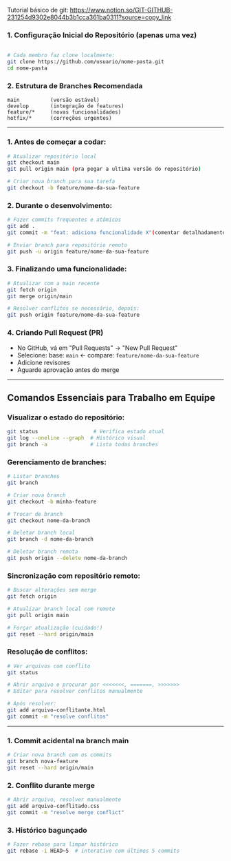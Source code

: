 Tutorial básico de git: https://www.notion.so/GIT-GITHUB-231254d9302e8044b3b1cca361ba0311?source=copy_link


### 1. **Configuração Inicial do Repositório (apenas uma vez)**
```bash

# Cada membro faz clone localmente:
git clone https://github.com/usuario/nome-pasta.git
cd nome-pasta
```

### 2. **Estrutura de Branches Recomendada**
```
main          (versão estável)
develop       (integração de features)
feature/*     (novas funcionalidades)
hotfix/*      (correções urgentes)
```

---

### 1. **Antes de começar a codar:**
```bash
# Atualizar repositório local
git checkout main
git pull origin main (pra pegar a ultima versão do repositório)

# Criar nova branch para sua tarefa
git checkout -b feature/nome-da-sua-feature
```

### 2. **Durante o desenvolvimento:**
```bash
# Fazer commits frequentes e atômicos
git add .
git commit -m "feat: adiciona funcionalidade X"(comentar detalhadamente o que fez)

# Enviar branch para repositório remoto
git push -u origin feature/nome-da-sua-feature
```

### 3. **Finalizando uma funcionalidade:**
```bash
# Atualizar com a main recente
git fetch origin
git merge origin/main

# Resolver conflitos se necessário, depois:
git push origin feature/nome-da-sua-feature
```

### 4. **Criando Pull Request (PR)**
- No GitHub, vá em "Pull Requests" -> "New Pull Request"
- Selecione: base: `main` <- compare: `feature/nome-da-sua-feature`
- Adicione revisores
- Aguarde aprovação antes do merge

---

## **Comandos Essenciais para Trabalho em Equipe**

### Visualizar o estado do repositório:
```bash
git status                  # Verifica estado atual
git log --oneline --graph  # Histórico visual
git branch -a              # Lista todas branches
```

### Gerenciamento de branches:
```bash
# Listar branches
git branch

# Criar nova branch
git checkout -b minha-feature

# Trocar de branch
git checkout nome-da-branch

# Deletar branch local
git branch -d nome-da-branch

# Deletar branch remota
git push origin --delete nome-da-branch
```

### Sincronização com repositório remoto:
```bash
# Buscar alterações sem merge
git fetch origin

# Atualizar branch local com remote
git pull origin main

# Forçar atualização (cuidado!)
git reset --hard origin/main
```

### Resolução de conflitos:
```bash
# Ver arquivos com conflito
git status

# Abrir arquivo e procurar por <<<<<<<, =======, >>>>>>>
# Editar para resolver conflitos manualmente

# Após resolver:
git add arquivo-conflitante.html
git commit -m "resolve conflitos"
```

---

                

### 1. **Commit acidental na branch main**
```bash
# Criar nova branch com os commits
git branch nova-feature
git reset --hard origin/main
```

### 2. **Conflito durante merge**
```bash
# Abrir arquivo, resolver manualmente
git add arquivo-conflitado.css
git commit -m "resolve merge conflict"
```

### 3. **Histórico bagunçado**
```bash
# Fazer rebase para limpar histórico
git rebase -i HEAD~5  # interativo com últimos 5 commits
```



